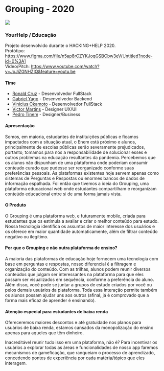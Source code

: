 # Grouping - 2020

![](https://github.com/ronaldscruz/grouping/blob/master/frontend/src/assets/logo.png)

### YourHelp / Educação

Projeto desenvolvido durante o HACKING+HELP 2020.<br>
Protótipo: https://www.figma.com/file/n5ap8rCZYKJoqGSBCbw3eV/Untitled?node-id=0%3A1<br>
Video/Pitch: https://www.youtube.com/watch?v=JoJiZGNHZIQ&feature=youtu.be

#### Time

- [Ronald Cruz](https://www.linkedin.com/in/ronaldscruz/) - Desenvolvedor FullStack
- [Gabriel Yago](https://www.linkedin.com/in/gabriel-yago/) - Desenvolvedor Backend
- [Vinicius Okamoto](https://www.linkedin.com/in/vinicius-okamoto/) - Desenvolvedor FullStack
- [Victor Martins](https://www.linkedin.com/in/victormartinstinoco/) - Designer UX/UI
- [Pedro Tinem](https://www.instagram.com/pedro.tinem/) - Designer/Business

#### Apresentação

Somos, em maioria, estudantes de instituições públicas e ficamos impactados com a situação atual, o Enem está próximo e alunos, principalmente de escolas públicas serão severamente prejudicados, portanto, tomamos para nós a responsabilidade de solucionar esses e outros problemas na educação resultantes da pandemia.
Percebemos que os alunos não dispunham de uma plataforma onde poderiam consumir conteudo curado que pudesse ser reorganizado conforme suas preferências pessoais. As plataformas existentes hoje servem apenas como sistemas de Perguntas e Respostas ou enormes bancos de dados de informação espalhada. Foi então que tivemos a ideia do Grouping, uma plataforma educacional web onde estudantes compartilham e reorganizam conteúdo educacional entre si de uma forma jamais vista.

#### O Produto

O Grouping é uma plataforma web, e futuramente mobile, criada para estudantes que os estimula a avaliar e criar o melhor conteúdo para estudo. Nossa tecnologia identifica os assuntos de maior interesse dos usuários e os oferece em maior quantidade automaticamente, além de filtrar conteúdo negativo ou ilegítimo.

#### Por que o Grouping e não outra plataforma de ensino?

A maioria das plataformas de educação hoje fornecem uma tecnologia com base em perguntas e respostas, nosso diferencial é a filtragem e organização do conteúdo. Com as trilhas, alunos podem reunir diversos conteúdos que julgam ser interessantes na plataforma para que eles possam ser visualizados em sequência, conforme a preferência do aluno. Além disso, você pode se juntar a grupos de estudo criados por você ou pelos demais usuários da plataforma. Toda essa interação permite também os alunos possam ajudar uns aos outros (afinal, já é comprovado que a forma mais eficaz de aprender é ensinando).

#### Atenção especial para estudantes de baixa renda

Ofereceremos maiores descontos e até gratuidade nos planos para usuários de baixa renda, estamos cansados da monopolização do ensino apenas para aqueles que têm dinheiro.

Inacreditável reunir tudo isso em uma plataforma, não é? Para incentivar os usuários a explorar todas as áreas e funcionalidades de nosso app faremos mecanismos de gameficação, que ranqueiam o processo de aprendizado, concedendo pontos de experiência por cada matéria/tópico que eles interagem.
